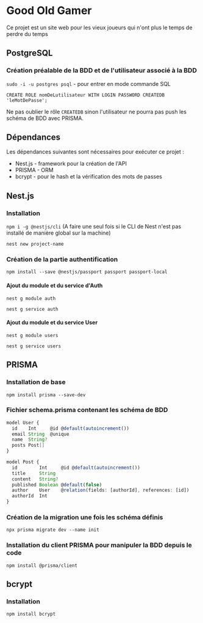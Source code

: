 # Good Old Gamer

Ce projet est un site web pour les vieux joueurs qui n'ont plus le temps de perdre du temps

## PostgreSQL

### Création préalable de la BDD et de l'utilisateur associé à la BDD

`sudo -i -u postgres psql` - pour entrer en mode commande SQL

`CREATE ROLE nomDeLutilisateur WITH LOGIN PASSWORD CREATEDB 'leMotDePasse';`

Ne pas oublier le rôle `CREATEDB` sinon l'utilisateur ne pourra pas push les schéma de BDD avec PRISMA.

## Dépendances

Les dépendances suivantes sont nécessaires pour exécuter ce projet :

- Nest.js - framework pour la création de l'API
- PRISMA - ORM
- bcrypt - pour le hash et la vérification des mots de passes

## Nest.js

### Installation

`npm i -g @nestjs/cli` (A faire une seul fois si le CLI de Nest n'est pas installé de manière global sur la machine)

`nest new project-name`

### Création de la partie authentification

`npm install --save @nestjs/passport passport passport-local`

#### Ajout du module et du service d'Auth

`nest g module auth`

`nest g service auth`

#### Ajout du module et du service User

`nest g module users`

`nest g service users`

## PRISMA

### Installation de base

`npm install prisma --save-dev`

### Fichier schema.prisma contenant les schéma de BDD

```ts
model User {
  id    Int     @id @default(autoincrement())
  email String  @unique
  name  String?
  posts Post[]
}

model Post {
  id        Int     @id @default(autoincrement())
  title     String
  content   String?
  published Boolean @default(false)
  author    User    @relation(fields: [authorId], references: [id])
  authorId  Int
}
```

### Création de la migration une fois les schéma définis

`npx prisma migrate dev --name init`

### Installation du client PRISMA pour manipuler la BDD depuis le code

`npm install @prisma/client`

## bcrypt

### Installation

`npm install bcrypt`
